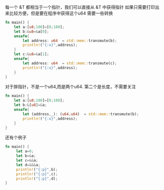每一个 &T 都相当于一个指针，我们可以直接从 &T 中获得指针
如果只需要打印出来比较方便，但是要在程序中获得这个u64 需要一些转换

```rust
fn main() {
    let a:[u8;100]=[0;100];
    let b:&u8=&a[0];
    unsafe{
        let address: u64  = std::mem::transmute(b);
        println!("{:x}",address);
    }
    let c:&u8=&a[1];
    unsafe{
        let address: u64  = std::mem::transmute(c);
        println!("{:x}",address);
    }
}
```


对于胖指针，不是一个u64,而是两个u64. 第二个是长度，不需要关注

```rust
fn main() {
    let a:[u8;100]=[0;100];
    let b:&[u8]=&a;
    unsafe{
        let (address,_): (u64,u64)  = std::mem::transmute(b);
        println!("{:x}",address);
    }
}
```

还有个例子

```rust
fn main() {
     let a=0;
     let b=&a;
     let c=&&a;
     let d=&&&a;
     println!("{:p}",b);
     println!("{:p}",c);
     println!("{:p}",d);
}
```

